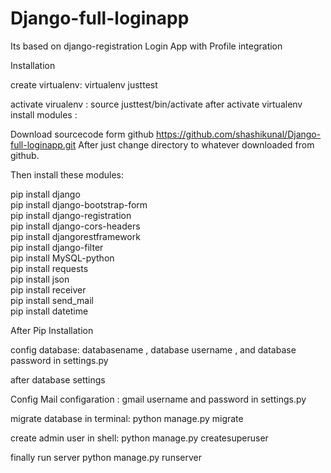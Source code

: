 # Django-full-loginapp
Its based on  django-registration Login App with Profile integration 


Installation

create virtualenv: 
virtualenv justtest

activate virualenv :
source justtest/bin/activate
after activate virtualenv install modules :

Download sourcecode form github https://github.com/shashikunal/Django-full-loginapp.git
After just change directory to whatever downloaded from github.

Then install these modules:

pip install django<br>
pip install django-bootstrap-form<br>
pip install django-registration<br>
pip install django-cors-headers<br>
pip install djangorestframework<br>
pip install django-filter<br>
pip install MySQL-python<br>
pip install requests<br>
pip install json<br>
pip install receiver<br>
pip install send_mail<br>
pip install datetime<br>

After Pip Installation 

config database:
databasename , database username , and database password in settings.py
 
after database settings 

Config Mail configaration : 
gmail username and password in settings.py

migrate database in terminal:
python manage.py migrate

create admin user in shell:
python manage.py createsuperuser

finally run server
python manage.py runserver



